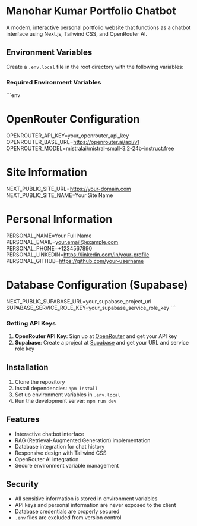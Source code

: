 # Manohar Kumar Portfolio Chatbot

A modern, interactive personal portfolio website that functions as a chatbot interface using Next.js, Tailwind CSS, and OpenRouter AI.

## Environment Variables

Create a `.env.local` file in the root directory with the following variables:

### Required Environment Variables

\`\`\`env
# OpenRouter Configuration
OPENROUTER_API_KEY=your_openrouter_api_key
OPENROUTER_BASE_URL=https://openrouter.ai/api/v1
OPENROUTER_MODEL=mistralai/mistral-small-3.2-24b-instruct:free

# Site Information
NEXT_PUBLIC_SITE_URL=https://your-domain.com
NEXT_PUBLIC_SITE_NAME=Your Site Name

# Personal Information
PERSONAL_NAME=Your Full Name
PERSONAL_EMAIL=your.email@example.com
PERSONAL_PHONE=+1234567890
PERSONAL_LINKEDIN=https://linkedin.com/in/your-profile
PERSONAL_GITHUB=https://github.com/your-username

# Database Configuration (Supabase)
NEXT_PUBLIC_SUPABASE_URL=your_supabase_project_url
SUPABASE_SERVICE_ROLE_KEY=your_supabase_service_role_key
\`\`\`

### Getting API Keys

1. **OpenRouter API Key**: Sign up at [OpenRouter](https://openrouter.ai/) and get your API key
2. **Supabase**: Create a project at [Supabase](https://supabase.com/) and get your URL and service role key

## Installation

1. Clone the repository
2. Install dependencies: `npm install`
3. Set up environment variables in `.env.local`
4. Run the development server: `npm run dev`

## Features

- Interactive chatbot interface
- RAG (Retrieval-Augmented Generation) implementation
- Database integration for chat history
- Responsive design with Tailwind CSS
- OpenRouter AI integration
- Secure environment variable management

## Security

- All sensitive information is stored in environment variables
- API keys and personal information are never exposed to the client
- Database credentials are properly secured
- `.env` files are excluded from version control
